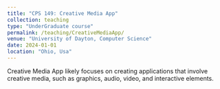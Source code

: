 ```yaml
---
title: "CPS 149: Creative Media App"
collection: teaching
type: "UnderGraduate course"
permalink: /teaching/CreativeMediaApp/
venue: "University of Dayton, Computer Science"
date: 2024-01-01
location: "Ohio, Usa"
---
```


Creative Media App likely focuses on creating applications that involve creative media, such as graphics, audio, video, and interactive elements. 